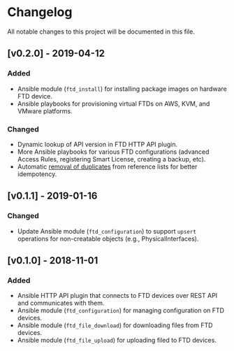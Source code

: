 # Changelog
All notable changes to this project will be documented in this file.

## [v0.2.0] - 2019-04-12
### Added
- Ansible module (`ftd_install`) for installing package images on hardware FTD device.
- Ansible playbooks for provisioning virtual FTDs on AWS, KVM, and VMware platforms.
### Changed
- Dynamic lookup of API version in FTD HTTP API plugin.
- More Ansible playbooks for various FTD configurations (advanced Access Rules, registering Smart License, creating a backup, etc).
- Automatic [removal of duplicates](https://github.com/CiscoDevNet/FTDAnsible/issues/79) from reference lists for better idempotency.

## [v0.1.1] - 2019-01-16
### Changed
- Update Ansible module (`ftd_configuration`) to support `upsert` operations for non-creatable objects (e.g., PhysicalInterfaces).

## [v0.1.0] - 2018-11-01
### Added
- Ansible HTTP API plugin that connects to FTD devices over REST API and communicates with them.
- Ansible module (`ftd_configuration`) for managing configuration on FTD devices.
- Ansible module (`ftd_file_download`) for downloading files from FTD devices.
- Ansible module (`ftd_file_upload`) for uploading filed to FTD devices.
